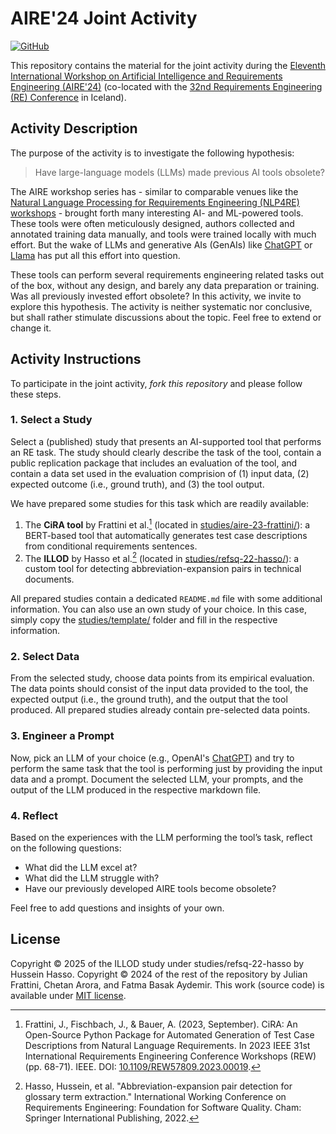 # AIRE'24 Joint Activity

[![GitHub](https://img.shields.io/github/license/aire-ws/aire24-activity)](./LICENSE)

This repository contains the material for the joint activity during the [Eleventh International Workshop on Artificial Intelligence and Requirements Engineering (AIRE'24)](https://aire-ws.github.io/aire24/) (co-located with the [32nd Requirements Engineering (RE) Conference](https://conf.researchr.org/home/RE-2024) in Iceland).

## Activity Description

The purpose of the activity is to investigate the following hypothesis:

> Have large-language models (LLMs) made previous AI tools obsolete?

The AIRE workshop series has - similar to comparable venues like the [Natural Language Processing for Requirements Engineering (NLP4RE) workshops](https://nlp4re.github.io/2024/) - brought forth many interesting AI- and ML-powered tools.
These tools were often meticulously designed, authors collected and annotated training data manually, and tools were trained locally with much effort.
But the wake of LLMs and generative AIs (GenAIs) like [ChatGPT](https://chat.openai.com/) or [Llama](https://llama.meta.com/) has put all this effort into question.

These tools can perform several requirements engineering related tasks out of the box, without any design, and barely any data preparation or training.
Was all previously invested effort obsolete?
In this activity, we invite to explore this hypothesis.
The activity is neither systematic nor conclusive, but shall rather stimulate discussions about the topic.
Feel free to extend or change it.

## Activity Instructions

To participate in the joint activity, *fork this repository* and please follow these steps.

### 1. Select a Study

Select a (published) study that presents an AI-supported tool that performs an RE task.
The study should clearly describe the task of the tool, contain a public replication package that includes an evaluation of the tool, and contain a data set used in the evaluation comprision of (1) input data, (2) expected outcome (i.e., ground truth), and (3) the tool output.

We have prepared some studies for this task which are readily available:

1. The **CiRA tool** by Frattini et al.[^1] (located in [studies/aire-23-frattini/](./studies/aire-23-frattini/)): a BERT-based tool that automatically generates test case descriptions from conditional requirements sentences.
2. The **ILLOD** by Hasso et al.[^2] (located in [studies/refsq-22-hasso/](./studies/refsq-22-hasso/README.md)): a custom tool for detecting abbreviation-expansion pairs in technical documents.

All prepared studies contain a dedicated `README.md` file with some additional information.
You can also use an own study of your choice.
In this case, simply copy the [studies/template/](./studies/template/) folder and fill in the respective information.

### 2. Select Data

From the selected study, choose data points from its empirical evaluation. 
The data points should consist of the input data provided to the tool, the expected output (i.e., the ground truth), and the output that the tool produced.
All prepared studies already contain pre-selected data points.

### 3. Engineer a Prompt

Now, pick an LLM of your choice (e.g., OpenAI's [ChatGPT](https://chat.openai.com/)) and try to perform the same task that the tool is performing just by providing the input data and a prompt.
Document the selected LLM, your prompts, and the output of the LLM produced in the respective markdown file.

### 4. Reflect

Based on the experiences with the LLM performing the tool’s task, reflect on the following questions:

- What did the LLM excel at?
- What did the LLM struggle with?
- Have our previously developed AIRE tools become obsolete?

Feel free to add questions and insights of your own.

## License

Copyright © 2025 of the ILLOD study under studies/refsq-22-hasso by Hussein Hasso.
Copyright © 2024 of the rest of the repository by Julian Frattini, Chetan Arora, and Fatma Basak Aydemir.
This work (source code) is available under [MIT license](./LICENSE).

[^1]: Frattini, J., Fischbach, J., & Bauer, A. (2023, September). CiRA: An Open-Source Python Package for Automated Generation of Test Case Descriptions from Natural Language Requirements. In 2023 IEEE 31st International Requirements Engineering Conference Workshops (REW) (pp. 68-71). IEEE. DOI: [10.1109/REW57809.2023.00019](https://doi.org/10.1109/REW57809.2023.00019).
[^2]: Hasso, Hussein, et al. "Abbreviation-expansion pair detection for glossary term extraction." International Working Conference on Requirements Engineering: Foundation for Software Quality. Cham: Springer International Publishing, 2022.